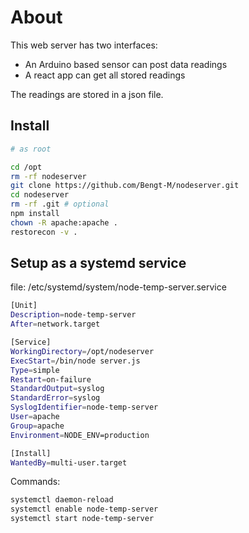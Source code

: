 # About

This web server has two interfaces:

- An Arduino based sensor can post data readings
- A react app can get all stored readings

The readings are stored in a json file.

## Install

```sh
# as root

cd /opt
rm -rf nodeserver
git clone https://github.com/Bengt-M/nodeserver.git
cd nodeserver
rm -rf .git # optional
npm install
chown -R apache:apache .
restorecon -v .
```

## Setup as a systemd service

file: /etc/systemd/system/node-temp-server.service

```sh
[Unit]
Description=node-temp-server
After=network.target

[Service]
WorkingDirectory=/opt/nodeserver
ExecStart=/bin/node server.js
Type=simple
Restart=on-failure
StandardOutput=syslog
StandardError=syslog
SyslogIdentifier=node-temp-server
User=apache
Group=apache
Environment=NODE_ENV=production

[Install]
WantedBy=multi-user.target
```

Commands:

```sh
systemctl daemon-reload
systemctl enable node-temp-server
systemctl start node-temp-server
```
